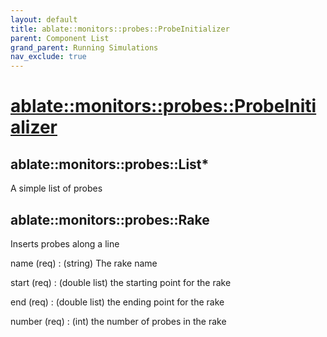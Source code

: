 ```yaml
---
layout: default
title: ablate::monitors::probes::ProbeInitializer
parent: Component List
grand_parent: Running Simulations
nav_exclude: true
---
```

# [ablate::monitors::probes::ProbeInitializer](./ablate::monitors::probes::ProbeInitializer.html)
## ablate::monitors::probes::List*
A simple list of probes

## ablate::monitors::probes::Rake
Inserts probes along a line

name (req) 
: (string) The rake name

start (req) 
: (double list) the starting point for the rake

end (req) 
: (double list) the ending point for the rake

number (req) 
: (int) the number of probes in the rake

